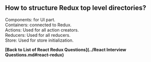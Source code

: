 ## How to structure Redux top level directories?

Components: for UI part.  
Containers: connected to Redux.  
Actions: Used for all action creators.  
Reducers: Used for all reducers.  
Store: Used for store initialization.

**[Back to List of React Redux Questions](../React Interview Questions.md#react-redux)**
